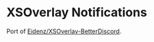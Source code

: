 # XSOverlay Notifications
Port of [Eidenz/XSOverlay-BetterDiscord](https://github.com/Eidenz/XSOverlay-BetterDiscord).
